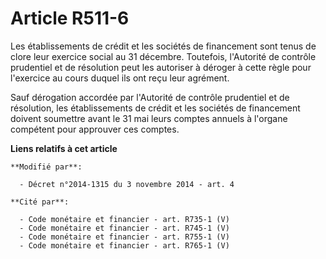 # Article R511-6

Les établissements de crédit et les sociétés de financement sont tenus de clore leur exercice social au 31 décembre.
Toutefois, l'Autorité de contrôle prudentiel et de résolution peut les autoriser à déroger à cette règle pour l'exercice au
cours duquel ils ont reçu leur agrément. 

Sauf dérogation accordée par l'Autorité de contrôle prudentiel et de résolution, les établissements de crédit et les sociétés
de financement doivent soumettre avant le 31 mai leurs comptes annuels à l'organe compétent pour approuver ces comptes.

**Liens relatifs à cet article**

	**Modifié par**:

	  - Décret n°2014-1315 du 3 novembre 2014 - art. 4

	**Cité par**:

	  - Code monétaire et financier - art. R735-1 (V)
	  - Code monétaire et financier - art. R745-1 (V)
	  - Code monétaire et financier - art. R755-1 (V)
	  - Code monétaire et financier - art. R765-1 (V)
